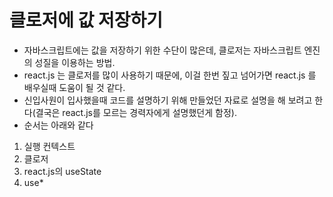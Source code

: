 # 클로저에 값 저장하기

- 자바스크립트에는 값을 저장하기 위한 수단이 많은데, 클로저는 자바스크립트 엔진의 성질을 이용하는 방법.
- react.js 는 클로저를 많이 사용하기 때문에, 이걸 한번 짚고 넘어가면 react.js 를 배우실때 도움이 될 것 같다.
- 신입사원이 입사했을때 코드를 설명하기 위해 만들었던 자료로 설명을 해 보려고 한다(결국은 react.js를 모르는 경력자에게 설명했던게 함정).
- 순서는 아래와 같다

1. 실행 컨텍스트
2. 클로저
3. react.js의 useState
4. use\*

